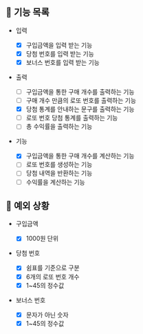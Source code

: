 ## 📄 기능 목록

- 입력

  - [x] 구입금액을 입력 받는 기능
  - [x] 당첨 번호를 입력 받는 기능
  - [x] 보너스 번호를 입력 받는 기능

- 출력

  - [ ] 구입금액을 통한 구매 개수를 출력하는 기능
  - [ ] 구매 개수 만큼의 로또 번호를 출력하는 기능
  - [x] 당첨 통계를 안내하는 문구를 출력하는 기능
  - [ ] 로또 번호 당첨 통계를 출력하는 기능
  - [ ] 총 수익률을 출력하는 기능

- 기능
  - [x] 구입금액을 통한 구매 개수를 계산하는 기능
  - [ ] 로또 번호를 생성하는 기능
  - [ ] 당첨 내역을 반환하는 기능
  - [ ] 수익률을 계산하는 기능

## 🎯 예외 상황

- 구입금액

  - [x] 1000원 단위

- 당첨 번호

  - [x] 쉼표를 기준으로 구분
  - [x] 6개의 로또 번호 개수
  - [x] 1~45의 정수값

- 보너스 번호
  - [x] 문자가 아닌 숫자
  - [x] 1~45의 정수값
